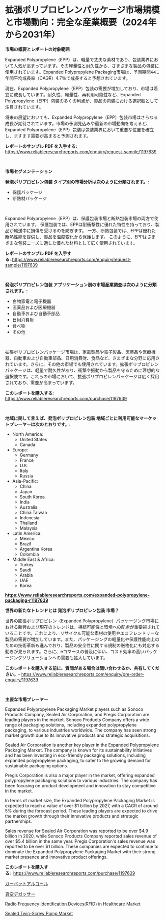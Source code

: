 <p><h1>拡張ポリプロピレンパッケージ市場規模と市場動向：完全な産業概要（2024年から2031年）</h1></p><p><strong>市場の概要とレポートの対象範囲</strong></p>
<p><p>Expanded Polypropylene（EPP）は、軽量で丈夫な素材であり、包装業界において人気が高まっています。その軽量性と耐久性から、さまざまな製品の包装に使用されています。Expanded Polypropylene Packaging市場は、予測期間中に年間平均成長率（CAGR）4.7％で成長すると予想されています。</p><p>現在、Expanded Polypropylene（EPP）包装の需要が増加しており、市場は着宜に成長しています。耐久性、軽量性、再利用可能性など、Expanded Polypropylene（EPP）包装の多くの利点が、製品の包装における選択肢として注目されています。</p><p>将来の展望においても、Expanded Polypropylene（EPP）包装市場はさらなる成長が期待されています。市場の予測見込みや最新の市場動向を考えると、Expanded Polypropylene（EPP）包装は包装業界において重要な位置を確立し、ますます需要が高まると予測されます。</p></p>
<p><strong>レポートのサンプル PDF を入手する:</strong> <a href="https://www.reliableresearchreports.com/enquiry/request-sample/1197639">https://www.reliableresearchreports.com/enquiry/request-sample/1197639</a></p>
<p>&nbsp;</p>
<p><strong>市場セグメンテーション</strong></p>
<p><strong>発泡ポリプロピレン包装 タイプ別の市場分析は次のように分類されます。:</strong></p>
<p><ul><li>保護パッケージ</li><li>断熱材パッケージ</li></ul></p>
<p>&nbsp;</p>
<p><p>Expanded Polypropylene（EPP）は、保護包装市場と断熱包装市場の両方で使用されています。 保護包装では、EPPは耐衝撃性に優れた特性を持っており、製品が輸送中に損傷を受けるのを防ぎます。 一方、断熱包装では、EPPは優れた断熱性能を提供し、製品を温度変化から保護します。 このように、EPPはさまざまな包装ニーズに適した優れた材料として広く使用されています。</p></p>
<p><strong>レポートのサンプル PDF を入手する:</strong>&nbsp;<a href="https://www.reliableresearchreports.com/enquiry/request-sample/1197639">https://www.reliableresearchreports.com/enquiry/request-sample/1197639</a></p>
<p>&nbsp;</p>
<p><strong> 発泡ポリプロピレン包装 アプリケーション別の市場産業調査は次のように分類されます。:</strong></p>
<p><ul><li>白物家電と電子機器</li><li>医薬品および医療機器</li><li>自動車および自動車部品</li><li>日用消費財</li><li>食べ物</li><li>その他</li></ul></p>
<p>&nbsp;</p>
<p><p>拡張ポリプロピレンパッケージ市場は、家電製品や電子製品、医薬品や医療機器、自動車および自動車部品、日用消費財、食品など、さまざまな分野に応用されています。さらに、その他の市場でも使用されています。拡張ポリプロピレンパッケージは、軽量で耐久性があり、衝撃や振動から製品を守るために理想的な選択肢です。これらの市場において、拡張ポリプロピレンパッケージは広く採用されており、需要が高まっています。</p></p>
<p><strong>このレポートを購入する:</strong>&nbsp; <a href="https://www.reliableresearchreports.com/purchase/1197639">https://www.reliableresearchreports.com/purchase/1197639</a></p>
<p>&nbsp;</p>
<p><strong>地域に関して言えば、発泡ポリプロピレン包装 地域ごとに利用可能なマーケットプレーヤーは次のとおりです。:</strong></p>
<p><ul>
    <li>
        North America:
        <ul>
            <li>United States</li>
            <li>Canada</li>
        </ul>
    </li>
    <li>
        Europe:
        <ul>
            <li>Germany</li>
            <li>France</li>
            <li>U.K.</li>
            <li>Italy</li>
            <li>Russia</li>
        </ul>
    </li>
    <li>
        Asia-Pacific:
        <ul>
            <li>China</li>
            <li>Japan</li>
            <li>South Korea</li>
            <li>India</li>
            <li>Australia</li>
            <li>China Taiwan</li>
            <li>Indonesia</li>
            <li>Thailand</li>
            <li>Malaysia</li>
        </ul>
    </li>
    <li>
        Latin America:
        <ul>
            <li>Mexico</li>
            <li>Brazil</li>
            <li>Argentina Korea</li>
            <li>Colombia</li>
        </ul>
    </li>
    <li>
        Middle East & Africa:
        <ul>
            <li>Turkey</li>
            <li>Saudi</li>
            <li>Arabia</li>
            <li>UAE</li>
            <li>Korea</li>
        </ul>
    </li>
    </ul></p>
<p><strong><a href="https://www.reliableresearchreports.com/expanded-polypropylene-packaging-r1197639">https://www.reliableresearchreports.com/expanded-polypropylene-packaging-r1197639</a></strong>&nbsp;</p>
<p><strong>世界の新たなトレンドとは 発泡ポリプロピレン包装 市場？</strong></p>
<p><p>世界の膨張ポリプロピレン（Expanded Polypropylene）パッケージング市場における新興および現在のトレンドは、持続可能性と環境への配慮が重要視されていることです。これにより、リサイクル可能な素材の使用やエコフレンドリーな製品の需要が増加しています。また、パッケージングの軽量化や保護性能向上のための技術革新も進んでおり、製品の安全性に関する規制の厳格化にも対応する動きが見られます。さらに、eコマースの普及に伴い、コスト効率の高いパッケージングソリューションへの需要も拡大しています。</p></p>
<p><strong>このレポートを購入する前に、質問がある場合は問い合わせるか、共有してください。</strong>- <a href="https://www.reliableresearchreports.com/enquiry/pre-order-enquiry/1197639">https://www.reliableresearchreports.com/enquiry/pre-order-enquiry/1197639</a></p>
<p>&nbsp;</p>
<p><strong>主要な市場プレーヤー</strong></p>
<p><p>Expanded Polypropylene Packaging Market players such as Sonoco Products Company, Sealed Air Corporation, and Pregis Corporation are leading players in the market. Sonoco Products Company offers a wide range of packaging solutions, including expanded polypropylene packaging, to various industries worldwide. The company has seen strong market growth due to its innovative products and strategic acquisitions.</p><p>Sealed Air Corporation is another key player in the Expanded Polypropylene Packaging Market. The company is known for its sustainability initiatives and has been investing in eco-friendly packaging solutions, including expanded polypropylene packaging, to cater to the growing demand for sustainable packaging options.</p><p>Pregis Corporation is also a major player in the market, offering expanded polypropylene packaging solutions to various industries. The company has been focusing on product development and innovation to stay competitive in the market.</p><p>In terms of market size, the Expanded Polypropylene Packaging Market is expected to reach a value of over $1 billion by 2027, with a CAGR of around 5% during the forecast period. These leading players are expected to drive the market growth through their innovative products and strategic partnerships.</p><p>Sales revenue for Sealed Air Corporation was reported to be over $4.9 billion in 2020, while Sonoco Products Company reported sales revenue of over $5.4 billion in the same year. Pregis Corporation's sales revenue was reported to be over $1 billion. These companies are expected to continue to dominate the Expanded Polypropylene Packaging Market with their strong market presence and innovative product offerings.</p></p>
<p><strong>このレポートを購入する:</strong>&nbsp;&nbsp;<a href="https://www.reliableresearchreports.com/purchase/1197639">https://www.reliableresearchreports.com/purchase/1197639</a></p>
<p><p><a href="https://medium.com/@abdulkoss2015/%E3%82%B2%E3%83%AB%E3%83%99%E3%83%83%E3%83%88%E3%82%A2%E3%83%AB%E3%82%B3%E3%83%BC%E3%83%AB%E5%B8%82%E5%A0%B4%E8%A6%8F%E6%A8%A1-%E5%B8%82%E5%A0%B4%E5%B1%95%E6%9C%9B%E3%81%A8%E5%B8%82%E5%A0%B4%E4%BA%88%E6%B8%AC-2024%E5%B9%B4%E3%81%8B%E3%82%892031%E5%B9%B4-47eb996b28a1">ガーベットアルコール</a></p><p><a href="https://medium.com/@brittanyvon2023/%E7%9C%9F%E7%A9%BA%E9%99%A4%E6%B0%97%E8%A3%85%E7%BD%AE%E5%B8%82%E5%A0%B4-%E7%AB%B6%E4%BA%89%E5%88%86%E6%9E%90-%E5%B8%82%E5%A0%B4%E5%8B%95%E5%90%91%E3%81%8A%E3%82%88%E3%81%B32031%E5%B9%B4%E3%81%BE%E3%81%A7%E3%81%AE%E4%BA%88%E6%B8%AC-8aeb1afdf6ee">真空デガッサー</a></p><p><a href="https://www.linkedin.com/pulse/radio-frequency-identification-devicesrfid-healthcare-market-n6rtf?trackingId=LLvLLe0yqryXB7dU3H8AYw%3D%3D">Radio Frequency Identification Devices(RFID) in Healthcare Market</a></p><p><a href="https://www.linkedin.com/pulse/sealed-twin-screw-pump-market-research-report-provides-thorough-0i00f?trackingId=Lta250B1Phym5s4KgsPO2Q%3D%3D">Sealed Twin-Screw Pump Market</a></p></p>
